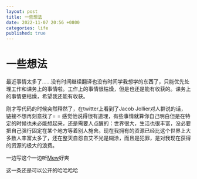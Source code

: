 ```yaml
---
layout: post
title: 一些想法
date: 2022-11-07 20:56 +0800
categories: life
published: true
---
```


# 一些想法

最近事情太多了……没有时间继续翻译也没有时间学我想学的东西了，只能优先处理工作和课务上的事情啦。工作上的事情很枯燥，但是也还是能有收获的。课务上的事情更枯燥，希望我还能有收获。

刚才写代码的时候突然释然了，在twitter上看到了Jacob Jollier对人群说的话，链接不想再刻意找了= = 感觉他说得很有道理，有些事情就算你自己明白但是在特定的时候也未必能想起来，还是需要人点醒的：世界很大，生活也很丰富，没必要把自己强行固定在某个地方等着别人施舍。现在我拥有的资源已经比这个世界上大多数人丰富太多了，还在整天自怨自艾不光是糊涂，而且是犯罪，是对我现在获得的资源的极大的浪费。

一边写这个一边听[Mew](https://www.youtube.com/watch?v=pJZAj9pZic0)好爽

这一条还是可以公开的哈哈哈哈


